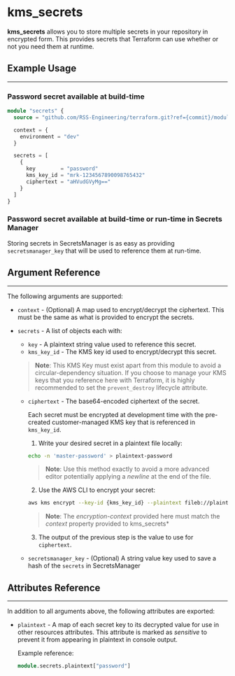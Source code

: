 # kms_secrets

**kms_secrets** allows you to store multiple secrets in your repository in encrypted form. This provides secrets that Terraform can use whether or not you need them at runtime.

## Example Usage

---

### Password secret available at build-time

```terraform
module "secrets" {
  source = "github.com/RSS-Engineering/terraform.git?ref={commit}/modules/kms_secrets"

  context = {
    environment = "dev"
  }

  secrets = [
    {
      key        = "password"
      kms_key_id = "mrk-1234567890098765432"
      ciphertext = "aHVudGVyMg=="
    }
  ]
}
```

### Password secret available at build-time or run-time in Secrets Manager

Storing secrets in SecretsManager is as easy as providing `secretsmanager_key` that will be used to reference them at run-time.

## Argument Reference

---

The following arguments are supported:

* `context` - (Optional) A map used to encrypt/decrypt the ciphertext. This must be the same as what is provided to encrypt the secrets.
* `secrets` - A list of objects each with:

  * `key` - A plaintext string value used to reference this secret.
  * `kms_key_id` - The KMS key id used to encrypt/decrypt this secret.

  > **Note**: This KMS Key must exist apart from this module to avoid a circular-dependency situation. If you choose to manage your KMS keys that you reference here with Terraform, it is highly recommended to set the `prevent_destroy` lifecycle attribute.

  * `ciphertext` - The base64-encoded ciphertext of the secret.
  
    Each secret must be encrypted at development time with the pre-created customer-managed KMS key that is referenced in `kms_key_id`.
  
    1. Write your desired secret in a plaintext file locally:
      ```bash
      echo -n 'master-password' > plaintext-password
      ```
      
      > **Note**: Use this method exactly to avoid a more advanced editor potentially applying a _newline_ at the end of the file. 
    
    2. Use the AWS CLI to encrypt your secret:
  
      ```bash
      aws kms encrypt --key-id {kms_key_id} --plaintext fileb://plaintext-password --encryption-context environment=dev --output text --query CiphertextBlob
      ```
      > **Note**: The _encryption-context_ provided here must match the _context_ property provided to kms_secrets*

    3. The output of the previous step is the value to use for `ciphertext`.


  * `secretsmanager_key` - (Optional) A string value key used to save a hash of the `secrets` in SecretsManager 

## Attributes Reference

---

In addition to all arguments above, the following attributes are exported:

* `plaintext` - A map of each secret key to its decrypted value for use in other resources attributes. This attribute is marked as _sensitive_ to prevent it from appearing in plaintext in console output.
  
    Example reference:

    ```terraform
    module.secrets.plaintext["password"]
    ```
